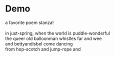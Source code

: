 # Demo

a favorite poem stanza!
<br><br>
in just-spring, when the world is puddle-wonderful
<br>the queer old balloonman whistles far and wee
<br>and bettyandisbel come dancing
<br>from hop-scotch and jump-rope and 
